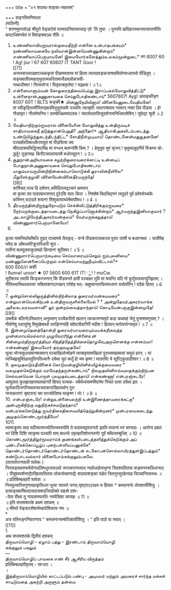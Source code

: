 +++
title = "०१ शाठ्या-शङ्का-सहत्वम्"

+++
सङ्गतिमणिमाला   
(मालिनी)   
" शरणमुपगतोऽहं श्रीपुरो वेङ्कटेशं परमपदनिवासस्सद्य एवे 'ति तुष्टः । पुनरपि खविहारस्थानवासाप्तभीतिः कपटधिषणयेतं तं विशङ्क्याऽथ रौति ॥   
1. உண்ணிலாவியஐவரால்குமைதீற்றி என்னை உன்பாதபங்கயம்*   
நண்ணிலாவகையே நலிவான்இன்னமெண்ணுகின்றாய்*   
எண்ணிலாப்பெருமாயனே! இமையோர்களேத்தும்உலகம்மூன்றுடை* भग 6007 60 ! Ag! jiur ! 67 607 60607 IT TANT Goor !   
[[7]]  
अन्तस्सञ्चरदक्षपञ्चककृतां पीडामवापय्य मां हित्वा त्वत्पदपङ्कजाश्रयमितोप्याध्यायसे पीडितुम् । सङ्ख्यातीतमहाद्भुतात्मचरितामर्त्येड्यलोकत्रयी-   
नाथाधीश्वर ! नित्यभोग्य ! पितृवत्क्लृप्तेष्ट ! मद्रक्षक ! ॥ 1॥   
2. என்னையாளும்வன் கோஒரைந்திவைபெய்து இராப்பகல்மோதுவித்திட்டு*   
உன்னைநான்அணுகாவகை செய்துபோதிகண்டாய்* 5607607! Ayg! आतङ्कीङ्ग 6007 60T ! BLTS कङ्की★ மின்னுநேமியினாய்! வினையேனுடைவேதியனே!   
मां स्वीकृद्भिरमीभिरुद्बलविभूभूतासमैः पञ्चभिः त्वत्सृष्टैः त्वदनाश्रयाय गतवान् नक्तं दिवं पीडया । हे! गौडामृत ! नीलमेघनिभ ! साम्बोधिक्षमापालक ! ज्वालोल्लासिसुदर्शनाघनिधिमत्शेषिन् ! सुवेद्य! श्रुतौ ॥ 2 ॥   
3. வேதியாநிற்கும்ஐவரால் வினையேனை மோதுவித்து உன்திருவடிச்   
சாதியாவகைநீ தடுத்துஎன்பெறுதி? அந்தோ!* ஆதியாகிஅகலிடம்படைத்து உண்டுமிழ்ந்துகடந்திடந்திட்ட* சோதிநீள்முடியாய்! தொண்டனேன்மதுசூதனனே!   
पञ्चाक्षैरतिबाधकैरघयुतं मां पीडयित्वा तव   
श्रीपादाश्रयसिद्धिनष्टमिह मां रुन्धन् बताप्नोषि किम् ? । हेतूभूय भुवं सृजन् ! पृथुमदन्नुद्गीर्य विक्रम्य चो-   
द्धर्तुः! तुङ्गमहः किरीटचपलायास्मै मधोस्सूदन ! ॥ 3॥   
4. சூதுநான்அறியாவகை சுழற்றிஒரைவரைக்காட்டி உன்னடிப்   
போதுநான்அணுகாவகை செய்துபோதிகண்டாய்   
யாதும்யாவருமின்றிநின்னகம்பாலொடுக்கி ஓராலின்நீளிலை*   
மீதுசேர்குழவி! வினையேன்வினைதீர்மருந்தே!   
[[8]]  
कांश्चित् पञ्च हि दर्शयन् अविदितत्वद्वञ्चनं भ्रामयन्   
मां कृत्वा तव पादपद्मभजनात् दूरेऽसि यातः किल । निश्शेषं चिदचिद्गणं त्वदुदरे पूर्वं प्रवेश्योच्चकैः   
कस्मिन् वाटदले शयान! शिशुकाघाब्धेर्ममाघौषध ! ॥ 4 ॥   
5. தீர்மருந்தின்றிஐந்துநோயடும் செக்கிலிட்டுத்திரிக்கும்ஐவரை* நேர்மருங்குடைத்தாவடைத்து நெகிழ்ப்பானொக்கின்றாய்* ஆர்மருந்துஇனியாகுவார் ? அடலாழியேந்திஅசுரர்வன்குலம்* வேர்மருங்கறுத்தாய்! விண்ணுளார்பெருமானேயோ!   
6.   
कृत्वा मामनिवर्तकौषधि तुदत् पञ्चामये तैलकृद् - यन्त्रे पीडकपञ्चकञ्च पुरतः पार्श्वे च बध्वान्यथा । यासीवेह भवेत् क औषधमरिक्रूरारिधारी सुरा -   
रातीनां बलमूलवत्कुलमहो छिन्दान! सूरीश्वर ! ॥ 5 ॥   
விண்ணுளார்பெருமாற்கடிமை செய்வாரையும்செறும் ஐம்புலனிவை* மண்ணுளென்னைப்பெற்றால் என்செய்யாமற்றுநீயும்விட்டால்?*   
600 600/r! कशी   
! ßumw! uroor! ★ 07 5600 600 61T IT! ूं ! ! moCw.   
सूरीशस्य तवापि किङ्करजनान् किं पीडयन्तो हामी पञ्चाक्षा भुवि मां श्रयन्ति यदि नो कुर्युस्त्वयाप्युज्झितम् । गीतिस्थास्थितकाव्य! भक्तिवशगाऽगच्छन् परेशेह मत्- चक्षुष्यान्तरचित्तमध्यग! वचोवर्तिन् ! वदैकं हितम् ॥ 6 ॥   
7. ஒன்றுசொல்லிஒருத்தினில்நிற்கிலாத ஓரைவர்வன்கயவரை*   
என்றுயான்வெல்கிற்பன் உன்திருவருளில்லையேல் ? * அன்றுதேவர்அசுரர்வாங்க அலைகடலரவமளாவி* ஓர் குன்றம்வைத்தஎந்தாய்! கொடியேன்பருகுஇன்னமுதே!   
[[9]]  
उक्त्वैकं बलिनोऽस्थितान् अनुपमान् पञ्चैकरीतौ खलान् त्वत्कारुण्यमृते कदा कथमहं जेतुं पुनश्शक्नुयाम् ? । गीर्वाणेषु तदासुरेषु विमुखेष्वब्धौ तरङ्गिण्यहिं संवेष्ट्यैकगिरिं मदीश ! हितवन् मत्पेयभोग्यामृत ! ॥ 7 ॥   
8. இன்னமுதெனத்தோன்றி ஓரைவர்யாவரையும்மயக்க*நீவைத்த   
முன்னமாயமெல்லாம் முழுவேரரிந்து என்னைஉன்   
சின்னமும்திருமூர்த்தியும் சிந்தித்தேத்திக்கைதொழவேஅருளெனக்கு* என்னம்மா! என்கண்ணா! இமையோர் தம்குலமுதலே!   
भूत्वा भोग्यसुधासमानमसमान् पञ्चाखिलोन्मोहने त्वत्क्लृप्तामखिलां पुराभवमहामायां समूलं हरन् । मां त्वच्चिह्नसुविग्रहस्तुतिनतिध्यानैः दयेथा युतं कर्तुं हे! मम कृष्ण ! मातरयि! मे सूरीट्कुलादीश्वर ! ॥ 8 ॥   
9. குலமுதலடும்தீவினைக் கொடுவன்குழியினில்வீழ்க்குமைவரை *   
வலமுதல்கெடுக்கும் வரமேதந்தருள்கண்டாய்* நிலமுதலினிஎவ்வுலகுக்கும்நிற்பன செல்வனவென பொருள் பலமுதல்படைத்தாய்! என்கண்ணா! என்பரஞ்சுடரே!   
आमूलात् कुलहृत्खराघदमहागर्ते क्षिपत् पञ्चक- स्थैर्यध्वंसमभीष्टमेव नियतं दत्वा दयेथा इतः ।   
भूलोकादिजगत्स्थिताचरचराकाराखिलार्थान् पुरा   
नानाकारण! सृष्टवन्! मम परज्योतिश्च मत्कृष्ण ! भोः ! ॥ 9 ॥   
10. என்பரஞ்சுடரே! என்றுஉன்னையலற்றி உன்இணைத்தாமரைக்கட்கு*   
அன்புருகிநிற்கு மதுநிற்கச்சுமடுதந்தாய்*   
வன்பரங்களெடுத்து ஐவர்திசைதிசைவலித்தெற்றுகின்றனர்* முன்பரவைகடைந்து அமுதம்கொண்டமூர்த்தீயோ!   
1011.   
त्वामाक्रुश्य सदा मदीयपरमज्योतिस्स्वरूपेति ते पादाब्जद्वयरागतो द्रवति मय्यन्यं भरं चाप्यदाः । आरोप्य प्रबलं भरं दिशि दिशि त्वाकृष्य पञ्चापि माम् बाधन्ते ऽमृतहारिशोभनतनो! पूर्वं मथित्वाम्बुधिम् ॥ 10 ॥   
*கொண்டமூர்த்திஓர்மூவராய்க் குணங்கள்படைத்தளித்துக்கெடுக்கும்* அப் புண்டரீகக்கொப்பூழ்ப் புனற்பள்ளியப்பனுக்கே*   
தொண்டர்தொண்டர்தொண்டர்தொண்டன் சடகோபன்சொல்லாயிரத்துள்இப்பத்தும்*   
கண்டுபாடவல்லார் வினைபோம்கங்குலும்பகலே.   
(तात्पर्यरत्नावली श्लोकः )   
निस्सङ्ख्याश्चर्ययोगादतिमधुरतयाऽथो जगत्कारणत्वात् न्यग्रोधार्हत्वभूम्ना त्रिदशपतितया वाङ्मनस्सन्निधानात् । पीयूषस्पर्शनाद्यैरखिलपतितया लोकसंरक्षणाद्यैः शाठ्याशङ्कां सहेत त्रितनुरसुरहेत्याह चिञ्चान्तिकस्थः ॥   
॥ प्रतिबिम्बलहरी श्लोकः ॥   
निस्तुल्यास्त्रिगुणावहाकृतिधरा भूत्वा त्रयस्ते जगत् सृष्ट्वाऽऽरक्ष्य च हिंसतः * कमलनाभेः तोयशायीशितुः । दासाङ्ख्याश्रितदासदासशठजित्प्रोक्ते सहस्रे दशा-   
-येता वीक्ष्य तु गायतामघततिः नश्येन्निशा चाप्यहः ॥ 11 ॥   
॥ इति सप्तमशतके प्रथमं दशकम् ॥   
॥ श्रीमते वेङ्कटशेषार्यमहादेशिकाय नमः ॥   
*   
अत्र यतिभङ्गनिवारणाय " कमलनाभ्यम्बोधिशायीशितुः । " इति पाठो वा स्यात् ।   
[[11]]  
1.   
अथ सप्तमशतके द्वितीयं दशकम्   
திருவாய்மொழி – ஏழாம் பத்து – இரண்டாம் திருவாய்மொழி   
கங்குலும் பகலும்   
—   
திருவாய்மொழிப் பாவகை எண் சீர் ஆசிரிய விருத்தம்   
प्रतिबिम्बलहरीवृत्तम् - स्रग्धरा ।   
।   
இத்திருவாய்மொழியில் காட்டப்படும் பண்பு - அடியவர் மற்றும் அவரைச் சார்ந்த மக்கள் சாடிடுவதை அகற்றி அருளும் தன்மை   

